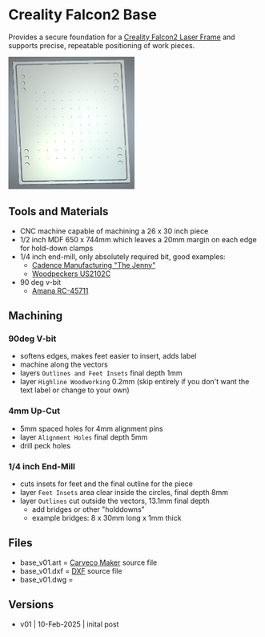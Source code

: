 # Creality Falcon2 Base

Provides a secure foundation for a [Creality Falcon2 Laser Frame](https://www.creality.com/products/creality-falcon2-22w) and supports precise, repeatable positioning of work pieces.

<img src="images/3d_rendering.png" alt="Falcon2 base 3d rendering." width="50%" />

## Tools and Materials

* CNC machine capable of machining a 26 x 30 inch piece
* 1/2 inch MDF 650 x 744mm which leaves a 20mm margin on each edge for hold-down clamps
* 1/4 inch end-mill, only absolutely required bit, good examples:
  * [Cadence Manufacturing "The Jenny"](https://www.cadencemfgdesign.com/product-page/the-jenny-bit-8675309)
  * [Woodpeckers US2102C](https://www.woodpeck.com/ultra-shear-quarter-inch-spiral-compression-bits.html)
* 90 deg v-bit
  * [Amana RC-45711](https://www.amazon.com/Amana-RC-45711-Insert-Carbide-Groove/dp/B003DCMDRU)
  
## Machining

### 90deg V-bit

* softens edges, makes feet easier to insert, adds label
* machine along the vectors
* layers ```Outlines and Feet Insets``` final depth 1mm
* layer ```Highline Woodworking``` 0.2mm (skip entirely if you don't want the text label or change to your own)

### 4mm Up-Cut

* 5mm spaced holes for 4mm alignment pins
* layer ```Alignment Holes``` final depth 5mm
* drill peck holes

### 1/4 inch End-Mill

* cuts insets for feet and the final outline for the piece
* layer ```Feet Insets``` area clear inside the circles, final depth 8mm
* layer ```Outlines``` cut outside the vectors, 13.1mm final depth
  * add bridges or other "holddowns"
  * example bridges: 8 x 30mm long x 1mm thick

## Files

* base_v01.art = [Carveco Maker](https://carveco.com/carveco-software-range/carveco-maker/) source file
* base_v01.dxf = [DXF](https://en.wikipedia.org/wiki/AutoCAD_DXF) source file
* base_v01.dwg = 

## Versions

* v01 | 10-Feb-2025 | inital post






